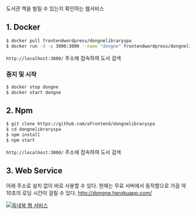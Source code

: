 도서관 책을 빌릴 수 있는지 확인하는 웹서비스

## 1. Docker
```sh
$ docker pull frontendwordpress/dongnelibraryspa
$ docker run -d -p 3000:3000 --name "dongne" frontendwordpress/dongnelibraryspa
```

`http://localhost:3000/` 주소에 접속하여 도서 검색

### 중지 및 시작
```sh
$ docker stop dongne
$ docker start dongne
```

## 2. Npm
```sh
$ git clone https://github.com/afrontend/dongnelibraryspa
$ cd dongnelibraryspa
$ npm install
$ npm start
```
`http://localhost:3000/` 주소에 접속하여 도서 검색

## 3. Web Service

아래 주소로 설치 없이 바로 사용할 수 있다. 현재는 무료 서버에서 동작함으로 가끔 약 10초의 로딩 시간이 걸릴 수 있다.
http://dongne.herokuapp.com/

[![동네북 웹 서비스](https://agvim.files.wordpress.com/2017/07/dongne23.png "동네북 스크린 샷")][dls-url]

[dls-url]: http://dongne.herokuapp.com/
